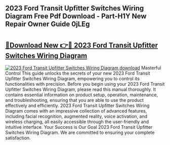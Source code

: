 ## 2023 Ford Transit Upfitter Switches Wiring Diagram Free Pdf Download - Part-H1Y New Repair Owner Guide 0jLEg

# <h2><a href="http://dfqg4ag.blite.top/?on=2023+Ford+Transit+Upfitter+Switches+Wiring+Diagram">🔗Download New 👉🔴 2023 Ford Transit Upfitter Switches Wiring Diagram</a></h2>

[![2023 Ford Transit Upfitter Switches Wiring Diagram download](https://i.imgur.com/lujVjoI.png)](http://dfqg4ag.blite.top/?on=2023+Ford+Transit+Upfitter+Switches+Wiring+Diagram)
Masterful Control This guide unlocks the secrets of your new 2023 Ford Transit Upfitter Switches Wiring Diagram, empowering you to control its functionalities with precision. Before you begin using your 2023 Ford Transit Upfitter Switches Wiring Diagram, please read this manual thoroughly. It contains essential information on product setup, operation, maintenance, and troubleshooting, ensuring that you are able to use the product effectively and efficiently. 2023 Ford Transit Upfitter Switches Wiring Diagram comes with an impressive collection of advanced features, including facial recognition, augmented reality, voice activation, and wireless charging, all easily accessible through the user-friendly and intuitive interface. Your Success is Our Goal 2023 Ford Transit Upfitter Switches Wiring Diagram. We are committed to ensuring your complete satisfaction.
